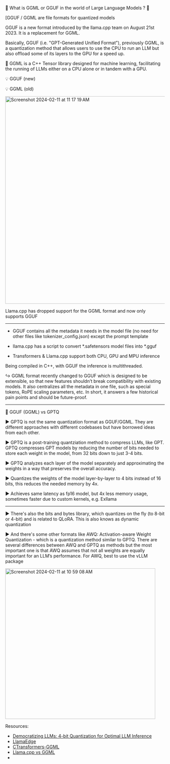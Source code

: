 🚀 What is GGML or GGUF in the world of Large Language Models ? 🚀

[GGUF / GGML are file formats for quantized models

GGUF is a new format introduced by the llama.cpp team on August 21st 2023. It is a replacement for GGML.

Basically, GGUF (i.e. "GPT-Generated Unified Format"), previously GGML, is a quantization method that allows users to use the CPU to run an LLM but also offload some of its layers to the GPU for a speed up.

📌 GGML is a C++ Tensor library designed for machine learning, facilitating the running of LLMs either on a CPU alone or in tandem with a GPU.

💡 GGUF (new)

💡 GGML (old)

<img width="653" alt="Screenshot 2024-02-11 at 11 17 19 AM" src="https://github.com/andysingal/llm-course/assets/20493493/4ccdd8bf-ecc3-4082-9b99-80a624a32d24">

Llama.cpp has dropped support for the GGML format and now only supports GGUF

------------

* GGUF contains all the metadata it needs in the model file (no need for other files like tokenizer_config.json) except the prompt template

* llama.cpp has a script to convert *.safetensors model files into *.gguf

* Transformers & Llama.cpp support both CPU, GPU and MPU inference

Being compiled in C++, with GGUF the inference is multithreaded.

↪️ GGML format recently changed to GGUF which is designed to be extensible, so that new features shouldn’t break compatibility with existing models. It also centralizes all the metadata in one file, such as special tokens, RoPE scaling parameters, etc. In short, it answers a few historical pain points and should be future-proof.

----------------

📌 GGUF (GGML) vs GPTQ

▶️ GPTQ is not the same quantization format as GGUF/GGML. They are different approaches with different codebases but have borrowed ideas from each other.

▶️ GPTQ is a post-training quantziation method to compress LLMs, like GPT. GPTQ compresses GPT models by reducing the number of bits needed to store each weight in the model, from 32 bits down to just 3-4 bits.

▶️ GPTQ analyzes each layer of the model separately and approximating the weights in a way that preserves the overall accuracy.

▶️ Quantizes the weights of the model layer-by-layer to 4 bits instead of 16 bits, this reduces the needed memory by 4x.

▶️ Achieves same latency as fp16 model, but 4x less memory usage, sometimes faster due to custom kernels, e.g. Exllama

----------------------------

▶️ There's also the bits and bytes library, which quantizes on the fly (to 8-bit or 4-bit) and is related to QLoRA. This is also knows as  dynamic quantization

▶️ And there's some other formats like AWQ: Activation-aware Weight Quantization - which is a quantization method similar to GPTQ. There are several differences between AWQ and GPTQ as methods but the most important one is that AWQ assumes that not all weights are equally important for an LLM’s performance. For AWQ, best to use the vLLM package



<img width="474" alt="Screenshot 2024-02-11 at 10 59 08 AM" src="https://github.com/andysingal/llm-course/assets/20493493/e671357e-0c39-4e86-a79b-dbb8fa26c03b">

Resources:
- [Democratizing LLMs: 4-bit Quantization for Optimal LLM Inference](https://towardsdatascience.com/democratizing-llms-4-bit-quantization-for-optimal-llm-inference-be30cf4e0e34)
- [LlamaEdge](https://github.com/second-state/LlamaEdge)
- [CTransformers-GGML](https://medium.com/@metechsolutions/llm-by-examples-use-ggml-quantization-699eb7895953)
- [Llama.cpp vs GGML](https://www.libhunt.com/compare-llama.cpp-vs-ggml)
- 
